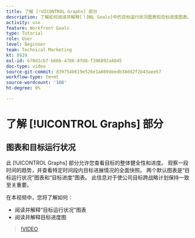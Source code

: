 ```yaml
---
title: 了解 [!UICONTROL Graphs] 部分
description: 了解如何阅读并解释[！DNL Goals]中的目标运行状况图表和目标进度图表。
activity: use
feature: Workfront Goals
type: Tutorial
role: User
level: Beginner
team: Technical Marketing
kt: 8929
exl-id: 670d1cb7-b66b-4786-8fd8-f396892a4845
doc-type: video
source-git-commit: d39754b619e526e1a869deedb38dd2f2b43aee57
workflow-type: tm+mt
source-wordcount: '108'
ht-degree: 0%

---
```


# 了解 [!UICONTROL Graphs] 部分

## 图表和目标运行状况

此 [!UICONTROL Graphs] 部分允许您查看目标的整体健全性和进度。 观察一段时间的趋势，并查看特定时间段内目标进展情况的全面快照。 两个默认图表是“目标运行状况”图表和“目标进度”图表。 此信息对于使公司目标跨战略计划保持一致至关重要。

在本视频中，您将了解如何：

* 阅读并解释“目标运行状况”图表
* 阅读并解释目标进度图

>[!VIDEO](https://video.tv.adobe.com/v/335201/?quality=12)
